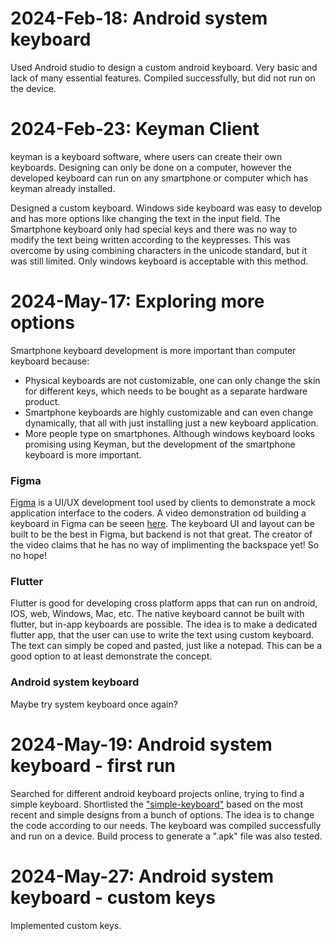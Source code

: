 # 2024-Feb-18: Android system keyboard
Used Android studio to design a custom android keyboard. Very basic and lack of many essential features. Compiled successfully, but did not run on the device.

# 2024-Feb-23: Keyman Client
keyman is a keyboard software, where users can create their own keyboards.
Designing can only be done on a computer, however the developed keyboard can run on any smartphone or computer which has keyman already installed.

Designed a custom keyboard. Windows side keyboard was easy to develop and has more options like changing the text in the input field.
The Smartphone keyboard only had special keys and there was no way to modify the text being written according to the keypresses.
This was overcome by using combining characters in the unicode standard, but it was still limited. Only windows keyboard is acceptable with this method.

# 2024-May-17: Exploring more options
Smartphone keyboard development is more important than computer keyboard because:
- Physical keyboards are not customizable, one can only change the skin for different keys, which needs to be bought as a separate hardware product.
- Smartphone keyboards are highly customizable and can even change dynamically, that all with just installing just a new keyboard application.
- More people type on smartphones.
Although windows keyboard looks promising using Keyman, but the development of the smartphone keyboard is more important.
### Figma
[Figma](https://www.figma.com/) is a UI/UX development tool used by clients to demonstrate a mock application interface to the coders. A video demonstration od building a keyboard in Figma
can be seeen [here](https://www.youtube.com/watch?v=Syk6YWKtxmg&t=384s&pp=ygUOZmlnbWEga2V5Ym9hcmQ%3D). The keyboard UI and layout can be built to be the best in Figma, but backend is not that great.
The creator of the video claims that he has no way of implimenting the backspace yet! So no hope!
### Flutter
Flutter is good for developing cross platform apps that can run on android, IOS, web, Windows, Mac, etc. The native keyboard cannot be built with flutter, but in-app keyboards are possible.
The idea is to make a dedicated flutter app, that the user can use to write the text using custom keyboard. The text can simply be coped and pasted, just like a notepad.
This can be a good option to at least demonstrate the concept.
### Android system keyboard
Maybe try system keyboard once again?

# 2024-May-19: Android system keyboard - first run
Searched for different android keyboard projects online, trying to find a simple keyboard. Shortlisted the ["simple-keyboard"](https://github.com/rkkr/simple-keyboard/tree/master) based on the most recent and simple designs from a bunch of options.
The idea is to change the code according to our needs. The keyboard was compiled successfully and run on a device. Build process to generate a ".apk" file was also tested.

# 2024-May-27: Android system keyboard - custom keys
Implemented custom keys.







